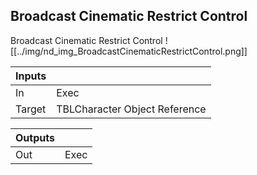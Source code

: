 ## Broadcast Cinematic Restrict Control
Broadcast Cinematic Restrict Control
![[../img/nd_img_BroadcastCinematicRestrictControl.png]]

|Inputs||
|--|--|
| In | Exec |
| Target | TBLCharacter Object Reference |

|Outputs||
|--|--|
| Out | Exec |
